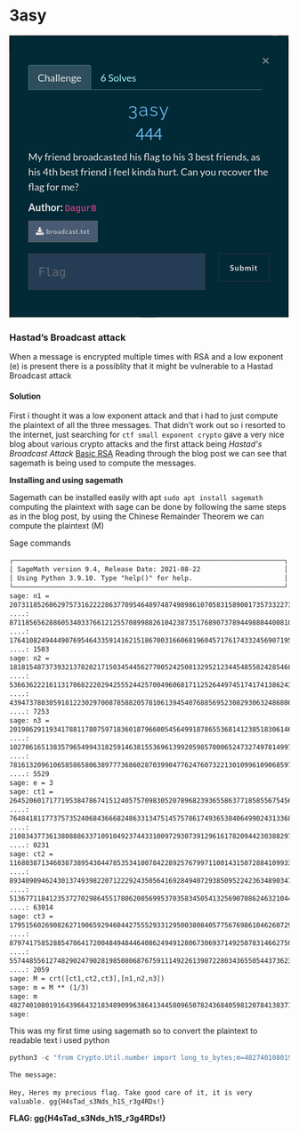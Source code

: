 # 3asy
![chal](challenge.png)

### Hastad’s Broadcast attack

When a message is encrypted multiple times with RSA and
a low exponent (e) is present there is a possiblity
that it might be vulnerable to a Hastad Broadcast attack

#### Solution

First i thought it was a low exponent attack
and that i had to just compute the plaintext
of all the three messages. That didn't work out
so i resorted to the internet, just searching for
`ctf small exponent crypto` gave a very nice blog
about various crypto attacks and the first attack
being *Hastad's Broadcast Attack* [Basic RSA](https://medium.com/@hva314/some-basic-rsa-challenges-in-ctf-part-2-applying-theoretical-attack-55a2cc7baa11) Reading through the blog post we can see that sagemath is being used to compute the messages.

**Installing and using sagemath**

Sagemath can be installed easily with apt `sudo apt install sagemath`
computing the plaintext with sage can be done by following the same
steps as in the blog post, by using the Chinese Remainder Theorem
we can compute the plaintext (M)

Sage commands

```
┌────────────────────────────────────────────────────────────────────┐
│ SageMath version 9.4, Release Date: 2021-08-22                     │
│ Using Python 3.9.10. Type "help()" for help.                       │
└────────────────────────────────────────────────────────────────────┘
sage: n1 = 207311852606297573162222863770954648974874989861070583158900173573322734131438249335501780353266720532663556569431572506518555530316044402537608967873696295943587568282172615910797713996263039009129202
....: 87118565628860534033766121255708998826104238735176890737894498804400810342592194643099258462538685033566765264470891851991758232531145508516702247828252129576289374712091471960803668466743551327364887711686
....: 17641082494449076954643359141621518670031660681960457176174332456907195775075243209457880488660592649111106114346735893830835660655127806538782027465227849628086270147041422360303543129961463546292160950450
....: 1503
sage: n2 = 181815487373932137820217150345445627700524250813295212344548558242854680979545549652018551663291374226345927723419448637415678567533327431921090899687690437760316726899994353823957522085053407541469342
....: 53663622216113170682220294255524425700496068171125264497451741741386243559414252347630930782888457529853933632277114666558340394507888777829167071276961869771779934488647632855485265751428401797312540323352
....: 43947378030591812230297008785882057810613945407688569523082930632486800358565535798568647749310616243987821149651814067657024248616095217495517509615870112088589172880957317760288007770433695912426544910216
....: 7253
sage: n3 = 201986291193417881178075971836018796600545649918786553681412385183061467521753806238327979526135627607393834191907200529127613122631349226503353423142022480963819977426903669582745044982348002387291102
....: 10270616513835796549943182591463815536961399205985700065247327497814997952549116705497464537045745299378682936747598274768646384968527544814329912579137495110527413003221242190244154802394081633225719639037
....: 78161320961065858658063897773686028703990477624760732213010996109068597165379067967646017916274645710476975769279203539358431320992390451159215385974420656645363793665121382286652720755279691023447237936016
....: 5529
sage: e = 3
sage: ct1 = 26452060171771953847867415124057570983052078968239365586377185855675456537343732432219642795701310297198405517792365013995639228822234185996307221912130536648411529138208807178986317829539148331122316
....: 76484181177375735240684366682486331347514575786174936538406499024313368822745537450205627526907766582171433281146659976406565914980700319938263208069599377356963385207188874901625041319951883274595948846908
....: 21083437736138088863371091049237443310097293073912961617820944230388297609079847497858954019464672982386604798801338356507415857852228906832173541710698255282598901345971920106343027563624866856602717006519
....: 0231
sage: ct2 = 11680387134603873895430447853534100784228925767997110014315072884109933549372419128460035500629773930979268394109012992467551858271625905236515130087041848164028799534894518160495859579008605857812676
....: 89340909462430137493982207122292435056416928494072938509522423634890347471784707779490146959605590366127419623256470370435189786444875394233955621044879257884772545239303071156915383826932098209413995357471
....: 51367711841235372702986455178062005699537035834505413256907086246321044475540365419953546235243144263817682625924131006865061540552476384869864636162630862693910767715202445686000372122598729095117945779975
....: 63014
sage: ct3 = 17951560269082627190659294604427555293312950038084057756769861046260729796876158590471849113475679746933988935336135952351093456855970993745121373191351944913786708518712831574851408302752879452571483
....: 87974175852885470641720048494844640862494912806730693714925078314662750208447826520823772233149395628128584183034435520693492782368836051122227412088212148035791723003035917654762131991469708639046125330116
....: 55744855612748290247902819850806876759111492261398722803436550544373623906205009453868918228691196625608216607836457671159954303740026840979575571895069371763966602867687853110622783026895890784702589234150
....: 2059
sage: M = crt([ct1,ct2,ct3],[n1,n2,n3])
sage: m = M ** (1/3)
sage: m
482740108019164396643218348909963864134458096507824368405981207841383714139206665760170844595330214386411511270283793741906619502566758447542176198570868571389931143955755150328693933599147058344028428308366470263747448612975233453364255859069
sage: 
```

This was my first time using sagemath so to convert the plaintext to readable text i used python
```python
python3 -c "from Crypto.Util.number import long_to_bytes;m=482740108019164396643218348909963864134458096507824368405981207841383714139206665760170844595330214386411511270283793741906619502566758447542176198570868571389931143955755150328693933599147058344028428308366470263747448612975233453364255859069;print(long_to_bytes(m).decode())"
```

```
The message:

Hey, Heres my precious flag. Take good care of it, it is very valuable. gg{H4sTad_s3Nds_h1S_r3g4RDs!}
```

**FLAG: gg{H4sTad_s3Nds_h1S_r3g4RDs!}**